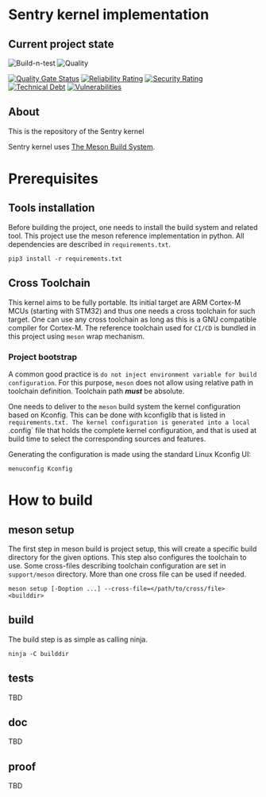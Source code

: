 # Sentry kernel implementation

## Current project state

![Build-n-test](https://git.orange.ledgerlabs.net/outpost/sentry-kernel/actions/workflows/build.yml/badge.svg)
![Quality](https://git.orange.ledgerlabs.net/outpost/sentry-kernel/actions/workflows/codequal.yml/badge.svg)

[![Quality Gate Status](https://sonarqube.orange.ledgerlabs.net/api/project_badges/measure?branch=main&project=sentry-kernel&metric=alert_status&token=cb81b19de8549e9c2701899ecba06d9526bf5513)](https://sonarqube.orange.ledgerlabs.net/dashboard?id=sentry-kernel&branch=main)
[![Reliability Rating](https://sonarqube.orange.ledgerlabs.net/api/project_badges/measure?branch=main&project=sentry-kernel&metric=reliability_rating&token=cb81b19de8549e9c2701899ecba06d9526bf5513)](https://sonarqube.orange.ledgerlabs.net/dashboard?id=sentry-kernel&branch=main)
[![Security Rating](https://sonarqube.orange.ledgerlabs.net/api/project_badges/measure?branch=main&project=sentry-kernel&metric=security_rating&token=cb81b19de8549e9c2701899ecba06d9526bf5513)](https://sonarqube.orange.ledgerlabs.net/dashboard?id=sentry-kernel&branch=main)
[![Technical Debt](https://sonarqube.orange.ledgerlabs.net/api/project_badges/measure?branch=main&project=sentry-kernel&metric=sqale_index&token=cb81b19de8549e9c2701899ecba06d9526bf5513)](https://sonarqube.orange.ledgerlabs.net/dashboard?id=sentry-kernel&branch=main)
[![Vulnerabilities](https://sonarqube.orange.ledgerlabs.net/api/project_badges/measure?branch=main&project=sentry-kernel&metric=vulnerabilities&token=cb81b19de8549e9c2701899ecba06d9526bf5513)](https://sonarqube.orange.ledgerlabs.net/dashboard?id=sentry-kernel&branch=main)


## About

This is the repository of the Sentry kernel

Sentry kernel uses [The Meson Build System](https://mesonbuild.com/).

# Prerequisites

## Tools installation
Before building the project, one needs to install the build system and related tool. This project use the meson reference implementation in python. All dependencies are described in `requirements.txt`.

```console
pip3 install -r requirements.txt
```

## Cross Toolchain

This kernel aims to be fully portable. Its initial target are ARM Cortex-M MCUs (starting with STM32) and thus one needs a cross toolchain for such target. One can use any cross toolchain as long as this is a GNU compatible compiler for Cortex-M. The reference toolchain used for `CI/CD` is bundled in this project using `meson` wrap mechanism.

### Project bootstrap

A common good practice is `do not inject environment variable for build configuration`. For this purpose, `meson` does not allow using relative path in toolchain definition. Toolchain path **_must_** be absolute.

One needs to deliver to the `meson` build system the kernel configuration based on Kconfig. This can be done with
kconfiglib that is listed in `requirements.txt. The kernel configuration is generated into a local `.config` file that
holds the complete kernel configuration, and that is used at build time to select the corresponding sources and features.

Generating the configuration is made using the standard Linux Kconfig UI:
```console
menuconfig Kconfig
```

# How to build

## meson setup
The first step in meson build is project setup, this will create a specific build directory for the given options. This step also configures the toolchain to use.
Some cross-files describing toolchain configuration are set in `support/meson` directory. More than one cross file can be used if needed.

```console
meson setup [-Doption ...] --cross-file=</path/to/cross/file> <builddir>
```

## build

The build step is as simple as calling ninja.
```console
ninja -C builddir
```

## tests
TBD
## doc
TBD
## proof
TBD
